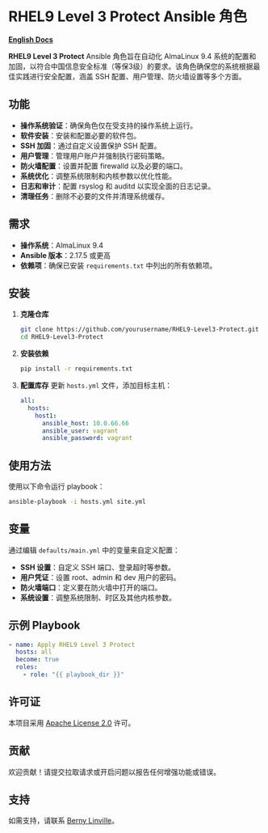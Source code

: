 # RHEL9 Level 3 Protect Ansible 角色

**[English Docs](./README.md)**

**RHEL9 Level 3 Protect** Ansible 角色旨在自动化 AlmaLinux 9.4 系统的配置和加固，以符合中国信息安全标准（等保3级）的要求。该角色确保您的系统根据最佳实践进行安全配置，涵盖 SSH 配置、用户管理、防火墙设置等多个方面。

## 功能

- **操作系统验证**：确保角色仅在受支持的操作系统上运行。
- **软件安装**：安装和配置必要的软件包。
- **SSH 加固**：通过自定义设置保护 SSH 配置。
- **用户管理**：管理用户账户并强制执行密码策略。
- **防火墙配置**：设置并配置 firewalld 以及必要的端口。
- **系统优化**：调整系统限制和内核参数以优化性能。
- **日志和审计**：配置 rsyslog 和 auditd 以实现全面的日志记录。
- **清理任务**：删除不必要的文件并清理系统缓存。

## 需求

- **操作系统**：AlmaLinux 9.4
- **Ansible 版本**：2.17.5 或更高
- **依赖项**：确保已安装 `requirements.txt` 中列出的所有依赖项。

## 安装

1. **克隆仓库**
   ```bash
   git clone https://github.com/yourusername/RHEL9-Level3-Protect.git
   cd RHEL9-Level3-Protect
   ```

2. **安装依赖**
   ```bash
   pip install -r requirements.txt
   ```

3. **配置库存**
   更新 `hosts.yml` 文件，添加目标主机：
   ```yaml
   all:
     hosts:
       host1:
         ansible_host: 10.0.66.66
         ansible_user: vagrant
         ansible_password: vagrant
   ```

## 使用方法

使用以下命令运行 playbook：

```bash
ansible-playbook -i hosts.yml site.yml
```


## 变量

通过编辑 `defaults/main.yml` 中的变量来自定义配置：
- **SSH 设置**：自定义 SSH 端口、登录超时等参数。
- **用户凭证**：设置 root、admin 和 dev 用户的密码。
- **防火墙端口**：定义要在防火墙中打开的端口。
- **系统设置**：调整系统限制、时区及其他内核参数。

## 示例 Playbook

```yaml
- name: Apply RHEL9 Level 3 Protect
  hosts: all
  become: true
  roles:
    - role: "{{ playbook_dir }}"
```


## 许可证

本项目采用 [Apache License 2.0](LICENSE) 许可。

## 贡献

欢迎贡献！请提交拉取请求或开启问题以报告任何增强功能或错误。

## 支持

如需支持，请联系 [Berny Linville](mailto:bernylinville@devopsthink.org)。
